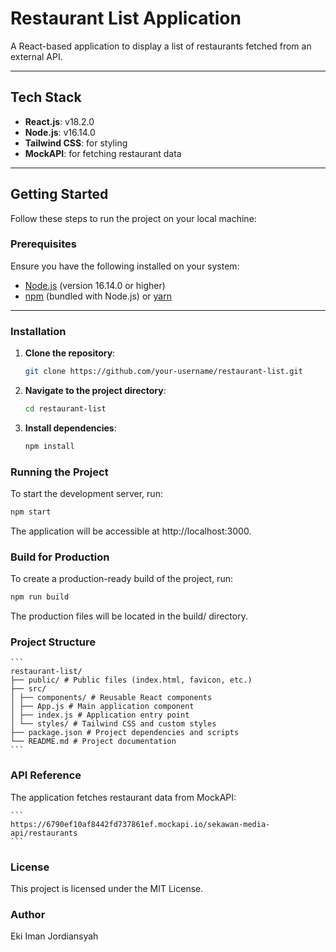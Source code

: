 # Restaurant List Application

A React-based application to display a list of restaurants fetched from an external API.

---

## Tech Stack

- **React.js**: v18.2.0
- **Node.js**: v16.14.0
- **Tailwind CSS**: for styling
- **MockAPI**: for fetching restaurant data

---

## Getting Started

Follow these steps to run the project on your local machine:

### Prerequisites

Ensure you have the following installed on your system:

- [Node.js](https://nodejs.org/) (version 16.14.0 or higher)
- [npm](https://www.npmjs.com/) (bundled with Node.js) or [yarn](https://yarnpkg.com/)

---

### Installation

1. **Clone the repository**:

   ```bash
   git clone https://github.com/your-username/restaurant-list.git

   ```

2. **Navigate to the project directory**:

   ```bash
   cd restaurant-list

   ```

3. **Install dependencies**:
   ```bash
   npm install
   ```

### Running the Project

To start the development server, run:

```bash
npm start
```

The application will be accessible at http://localhost:3000.

### Build for Production

To create a production-ready build of the project, run:

```bash
npm run build
```

The production files will be located in the build/ directory.

### Project Structure

    ```
    restaurant-list/
    ├── public/ # Public files (index.html, favicon, etc.)
    ├── src/
    │ ├── components/ # Reusable React components
    │ ├── App.js # Main application component
    │ ├── index.js # Application entry point
    │ └── styles/ # Tailwind CSS and custom styles
    ├── package.json # Project dependencies and scripts
    └── README.md # Project documentation
    ```

### API Reference

The application fetches restaurant data from MockAPI:

    ```
    https://6790ef10af8442fd737861ef.mockapi.io/sekawan-media-api/restaurants
    ```

### License

This project is licensed under the MIT License.

### Author

Eki Iman Jordiansyah
